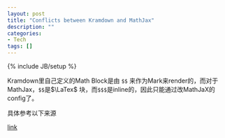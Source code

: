 ```yaml
---
layout: post
title: "Conflicts between Kramdown and MathJax"
description: ""
categories: 
- Tech
tags: []
---
```

{% include JB/setup %}

Kramdown里自己定义的Math Block是由 `$$` 来作为Mark来render的，而对于MathJax，`$$`是$\LaTex$ 块，而`$$$`是inline的，因此只能通过改MathJaX的config了。

具体参考以下来源

[link](http://www.lucypark.kr/blog/2013/02/25/mathjax-kramdown-and-octopress/)